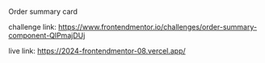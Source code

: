 Order summary card

challenge link: https://www.frontendmentor.io/challenges/order-summary-component-QlPmajDUj

live link: https://2024-frontendmentor-08.vercel.app/
